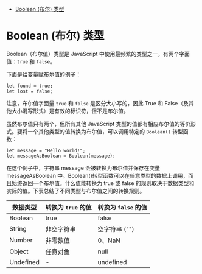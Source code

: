 <!--
 * @Description: Boolean 类型
 * @Author: shenxh
 * @Date: 2021-12-22 11:31:41
 * @LastEditors: shenxh
 * @LastEditTime: 2021-12-22 15:36:46
-->

- [Boolean (布尔) 类型](#boolean-布尔-类型)

# Boolean (布尔) 类型
Boolean（布尔值）类型是 JavaScript 中使用最频繁的类型之一，有两个字面值：`true` 和 `false`。

下面是给变量赋布尔值的例子：

```
let found = true;
let lost = false; 
```

注意，布尔值字面量 `true` 和 `false` 是区分大小写的，因此 True 和 False（及其他大小混写形式）是有效的标识符，但不是布尔值。

虽然布尔值只有两个，但所有其他 JavaScript 类型的值都有相应布尔值的等价形式。要将一个其他类型的值转换为布尔值，可以调用特定的 `Boolean()` 转型函数：

```
let message = "Hello world!";
let messageAsBoolean = Boolean(message);
```

在这个例子中，字符串 message 会被转换为布尔值并保存在变量 messageAsBoolean 中。Boolean()转型函数可以在任意类型的数据上调用，而且始终返回一个布尔值。什么值能转换为 true 或 false 的规则取决于数据类型和实际的值。下表总结了不同类型与布尔值之间的转换规则。

|数据类型|转换为 `true` 的值|转换为 `false` 的值|
|-|-|-|
|Boolean|true|false|
|String|非空字符串|空字符串 ("")|
|Number|非零数值|0、NaN|
|Object|任意对象|null|
|Undefined|-|undefined|
